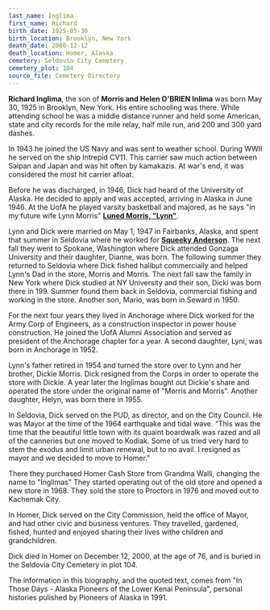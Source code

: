 ```yaml
---
last_name: Inglima
first_name: Richard
birth_date: 1925-05-30
birth_location: Brooklyn, New York
death_date: 2000-12-12
death_location: Homer, Alaska
cemetery: Seldovia City Cemetery
cemetery_plot: 104
source_file: Cemetery Directory
---
```

**Richard   Inglima**, the son of **Morris and Helen O'BRIEN Inlima** was born May 30, 1925 in Brooklyn, New York. His entire schooling was there.  While attending school he was a middle distance runner and held some American, state and city records for the mile relay, half mile run, and 200 and 300 yard dashes.

In 1943 he joined the US Navy and was sent to weather school. During WWII he served on the ship Intrepid CV11. This carrier saw much action between Saipan and Japan and was hit often by kamakazis.  At war's end, it was considered the most hit carrier afloat.

Before he was discharged, in 1946, Dick had heard of the University of Alaska. He decided to apply and was accepted, arriving in Alaska in June 1946.  At the UofA he played varsity basketball and majored, as he says "in my future wife Lynn Morris" [**Luned Morris, "Lynn"**](./Inglima_Luned_Morris.md). 

Lynn and Dick were married on May 1, 1947 in Fairbanks, Alaska, and spent that summer in Seldovia where he worked for [**Squeeky Anderson**](./Anderson_Carl_Eric_Squeaky.md). The next fall they went to Spokane, Washington where Dick attended Gonzaga University and their daughter, Dianne, was born. The following summer they returned to Seldovia where Dick fished halibut commercially and helped Lynn's Dad in the store, Morris and Morris. The next fall saw the family in New York where Dick studied at NY University and their son, Dicki was born there in 199.  Summer found them back in Seldovia, commercial fishing and working in the store. Another son, Mario, was born in Seward in 1950. 

For the next four years they lived in Anchorage where Dick worked for the Army Corp of Engineers, as a construction inspector in power house construction. He joined the UofA Alumni Association and served as president of the Anchorage chapter for a year. A second daughter, Lyni, was born in Anchorage in 1952.

Lynn's father retired in 1954 and turned the store over to Lynn and her brother, Dickie Morris. Dick resigned from the Corps in order to operate the store with Dickie.  A year later the Inglimas bought out Dickie's share and operated the store under the original name of "Morris and Morris". Another daughter, Helyn, was born there in 1955. 

In Seldovia, Dick served on the PUD, as director, and on the City Council.  He was Mayor at the time of the 1964 earthquake and tidal wave. "This was the time that the beautiful little town with its quaint boardwalk was razed and all of the canneries but one moved to Kodiak.  Some of us tried very hard to stem the exodus and limit urban renewal, but to no avail.  I resigned as mayor and we decided to move to Homer."

There they purchased Homer Cash Store from Grandma Walli, changing the name to "Inglimas" They started operating out of the old store and opened a new store in 1968. They sold the store to Proctors in 1976 and moved out to Kachemak City. 

In Homer, Dick served on the City Commission, held the office of Mayor, and had other civic and business ventures. They travelled, gardened, fished, hunted and enjoyed sharing their lives withe children and grandchildren.  

Dick died in Homer on December 12, 2000, at the age of 76, and is buried in the Seldovia City Cemetery in plot 104.  

The information in this biography, and the quoted text, comes from "In Those Days - Alaska Pioneers of the Lower Kenai Peninsula", personal histories pulished by Pioneers of Alaska in 1991.



